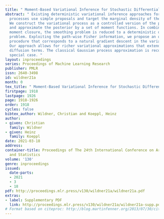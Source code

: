 ```yaml
---
title: " Moment-Based Variational Inference for Stochastic Differential Equations "
abstract: " Existing deterministic variational inference approaches for diffusion
  processes use simple proposals and target the marginal density of the posterior.
  We construct the variational process as a controlled version of the prior process
  and approximate the posterior by a set of moment functions. In combination with
  moment closure, the smoothing problem is reduced to a deterministic optimal control
  problem. Exploiting the path-wise Fisher information, we propose an optimization
  procedure that corresponds to a natural gradient descent in the variational parameters.
  Our approach allows for richer variational approximations that extend to state-dependent
  diffusion terms. The classical Gaussian process approximation is recovered as a
  special case. "
layout: inproceedings
series: Proceedings of Machine Learning Research
publisher: PMLR
issn: 2640-3498
id: wildner21a
month: 0
tex_title: " Moment-Based Variational Inference for Stochastic Differential Equations "
firstpage: 1918
lastpage: 1926
page: 1918-1926
order: 1918
cycles: false
bibtex_author: Wildner, Christian and Koeppl, Heinz
author:
- given: Christian
  family: Wildner
- given: Heinz
  family: Koeppl
date: 2021-03-18
address:
container-title: Proceedings of The 24th International Conference on Artificial Intelligence
  and Statistics
volume: '130'
genre: inproceedings
issued:
  date-parts:
  - 2021
  - 3
  - 18
pdf: http://proceedings.mlr.press/v130/wildner21a/wildner21a.pdf
extras:
- label: Supplementary PDF
  link: http://proceedings.mlr.press/v130/wildner21a/wildner21a-supp.pdf
# Format based on citeproc: http://blog.martinfenner.org/2013/07/30/citeproc-yaml-for-bibliographies/
---
```

